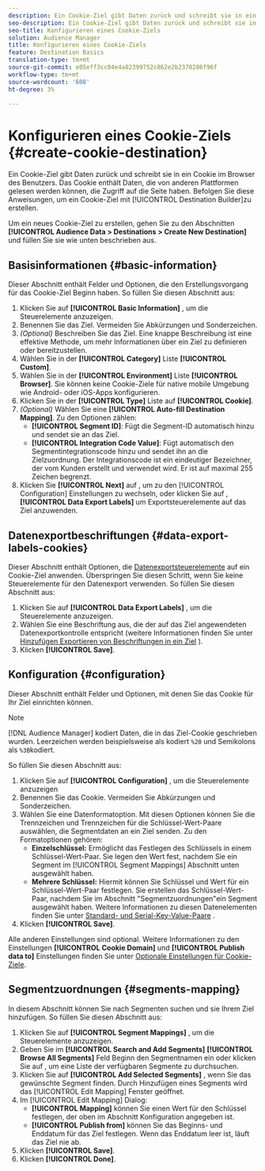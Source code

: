 ```yaml
---
description: Ein Cookie-Ziel gibt Daten zurück und schreibt sie in ein Cookie im Browser des Benutzers. Das Cookie enthält Daten, die von anderen Plattformen gelesen werden können, die Zugriff auf die Seite haben. Befolgen Sie diese Anweisungen, um ein Cookie-Ziel mit [!UICONTROL Destination Builder]zu erstellen.
seo-description: Ein Cookie-Ziel gibt Daten zurück und schreibt sie in ein Cookie im Browser des Benutzers. Das Cookie enthält Daten, die von anderen Plattformen gelesen werden können, die Zugriff auf die Seite haben. Befolgen Sie diese Anweisungen, um ein Cookie-Ziel mit [!UICONTROL Destination Builder]zu erstellen.
seo-title: Konfigurieren eines Cookie-Ziels
solution: Audience Manager
title: Konfigurieren eines Cookie-Ziels
feature: Destination Basics
translation-type: tm+mt
source-git-commit: e05eff3cc04e4a82399752c862e2b2370286f96f
workflow-type: tm+mt
source-wordcount: '608'
ht-degree: 3%

---
```



# Konfigurieren eines Cookie-Ziels {#create-cookie-destination}

Ein Cookie-Ziel gibt Daten zurück und schreibt sie in ein Cookie im Browser des Benutzers. Das Cookie enthält Daten, die von anderen Plattformen gelesen werden können, die Zugriff auf die Seite haben. Befolgen Sie diese Anweisungen, um ein Cookie-Ziel mit [!UICONTROL Destination Builder]zu erstellen.

<!-- create-cookie-destination.xml -->

Um ein neues Cookie-Ziel zu erstellen, gehen Sie zu den Abschnitten **[!UICONTROL Audience Data > Destinations > Create New Destination]** und füllen Sie sie wie unten beschrieben aus.

## Basisinformationen {#basic-information}

Dieser Abschnitt enthält Felder und Optionen, die den Erstellungsvorgang für das Cookie-Ziel Beginn haben. So füllen Sie diesen Abschnitt aus:

1. Klicken Sie auf **[!UICONTROL Basic Information]** , um die Steuerelemente anzuzeigen.
2. Benennen Sie das Ziel. Vermeiden Sie Abkürzungen und Sonderzeichen.
3. *(Optional)* Beschreiben Sie das Ziel. Eine knappe Beschreibung ist eine effektive Methode, um mehr Informationen über ein Ziel zu definieren oder bereitzustellen.
4. Wählen Sie in der **[!UICONTROL Category]** Liste **[!UICONTROL Custom]**.
5. Wählen Sie in der **[!UICONTROL Environment]** Liste **[!UICONTROL Browser]**. Sie können keine Cookie-Ziele für native mobile Umgebung wie Android- oder iOS-Apps konfigurieren.
6. Klicken Sie in der **[!UICONTROL Type]** Liste auf **[!UICONTROL Cookie]**.
7. *(Optional)* Wählen Sie eine **[!UICONTROL Auto-fill Destination Mapping]**. Zu den Optionen zählen:
   * **[!UICONTROL Segment ID]**: Fügt die Segment-ID automatisch hinzu und sendet sie an das Ziel.
   * **[!UICONTROL Integration Code Value]**: Fügt automatisch den Segmentintegrationscode hinzu und sendet ihn an die Zielzuordnung. Der Integrationscode ist ein eindeutiger Bezeichner, der vom Kunden erstellt und verwendet wird. Er ist auf maximal 255 Zeichen begrenzt.
8. Klicken Sie **[!UICONTROL Next]** auf , um zu den [!UICONTROL Configuration] Einstellungen zu wechseln, oder klicken Sie auf , **[!UICONTROL Data Export Labels]** um Exportsteuerelemente auf das Ziel anzuwenden.

## Datenexportbeschriftungen {#data-export-labels-cookies}

Dieser Abschnitt enthält Optionen, die [Datenexportsteuerelemente](../../features/data-export-controls.md) auf ein Cookie-Ziel anwenden. Überspringen Sie diesen Schritt, wenn Sie keine Steuerelemente für den Datenexport verwenden. So füllen Sie diesen Abschnitt aus:

1. Klicken Sie auf **[!UICONTROL Data Export Labels]** , um die Steuerelemente anzuzeigen.
2. Wählen Sie eine Beschriftung aus, die der auf das Ziel angewendeten Datenexportkontrolle entspricht (weitere Informationen finden Sie unter [Hinzufügen Exportieren von Beschriftungen in ein Ziel](/help/using/features/destinations/add-data-export-labels.md) ).
3. Klicken **[!UICONTROL Save]**.

## Konfiguration {#configuration}

Dieser Abschnitt enthält Felder und Optionen, mit denen Sie das Cookie für Ihr Ziel einrichten können.

>[!NOTE]
>
>[!DNL Audience Manager] kodiert Daten, die in das Ziel-Cookie geschrieben wurden. Leerzeichen werden beispielsweise als kodiert `%20` und Semikolons als `%3B`kodiert.

So füllen Sie diesen Abschnitt aus:

1. Klicken Sie auf **[!UICONTROL Configuration]** , um die Steuerelemente anzuzeigen
1. Benennen Sie das Cookie. Vermeiden Sie Abkürzungen und Sonderzeichen.
1. Wählen Sie eine Datenformatoption. Mit diesen Optionen können Sie die Trennzeichen und Trennzeichen für die Schlüssel-Wert-Paare auswählen, die Segmentdaten an ein Ziel senden. Zu den Formatoptionen gehören:
   * **Einzelschlüssel:** Ermöglicht das Festlegen des Schlüssels in einem Schlüssel-Wert-Paar. Sie legen den Wert fest, nachdem Sie ein Segment im [!UICONTROL Segment Mappings] Abschnitt unten ausgewählt haben.
   * **Mehrere Schlüssel:** Hiermit können Sie Schlüssel und Wert für ein Schlüssel-Wert-Paar festlegen. Sie erstellen das Schlüssel-Wert-Paar, nachdem Sie im Abschnitt &quot;Segmentzuordnungen&quot;ein Segment ausgewählt haben.
Weitere Informationen zu diesen Datenelementen finden Sie unter [Standard- und Serial-Key-Value-Paare](../../features/destinations/key-value-pairs.md) .
1. Klicken **[!UICONTROL Save]**.

Alle anderen Einstellungen sind optional. Weitere Informationen zu den Einstellungen **[!UICONTROL Cookie Domain]** und **[!UICONTROL Publish data to]** Einstellungen finden Sie unter [Optionale Einstellungen für Cookie-Ziele](/help/using/features/destinations/cookie-destination-options.md).

## Segmentzuordnungen {#segments-mapping}

In diesem Abschnitt können Sie nach Segmenten suchen und sie Ihrem Ziel hinzufügen. So füllen Sie diesen Abschnitt aus:

1. Klicken Sie auf **[!UICONTROL Segment Mappings]** , um die Steuerelemente anzuzeigen.
1. Geben Sie im **[!UICONTROL Search and Add Segments]** **[!UICONTROL Browse All Segments]** Feld Beginn den Segmentnamen ein oder klicken Sie auf , um eine Liste der verfügbaren Segmente zu durchsuchen.
1. Klicken Sie auf **[!UICONTROL Add Selected Segments]** , wenn Sie das gewünschte Segment finden. Durch Hinzufügen eines Segments wird das [!UICONTROL Edit Mapping] Fenster geöffnet.
1. Im [!UICONTROL Edit Mapping] Dialog:
   * **[!UICONTROL Mapping]** können Sie einen Wert für den Schlüssel festlegen, der oben im Abschnitt Konfiguration angegeben ist.
   * **[!UICONTROL Publish from]** können Sie das Beginns- und Enddatum für das Ziel festlegen. Wenn das Enddatum leer ist, läuft das Ziel nie ab.
1. Klicken **[!UICONTROL Save]**.
1. Klicken **[!UICONTROL Done]**.